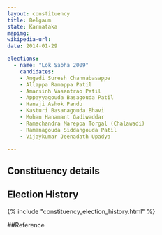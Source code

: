 ```yaml
---
layout: constituency
title: Belgaum
state: Karnataka
mapimg: 
wikipedia-url: 
date: 2014-01-29

elections: 
  - name: "Lok Sabha 2009"
    candidates: 
    - Angadi Suresh Channabasappa 
    - Allappa Ramappa Patil 
    - Amarsinh Vasantrao Patil 
    - Appayyagouda Basagouda Patil 
    - Hanaji Ashok Pandu 
    - Kasturi Basanagouda Bhavi 
    - Mohan Hanamant Gadiwaddar 
    - Ramachandra Mareppa Torgal (Chalawadi) 
    - Ramanagouda Siddangouda Patil 
    - Vijaykumar Jeenadath Upadya 

---
```

## Constituency details


## Election History
{% include "constituency_election_history.html" %}

##Reference
